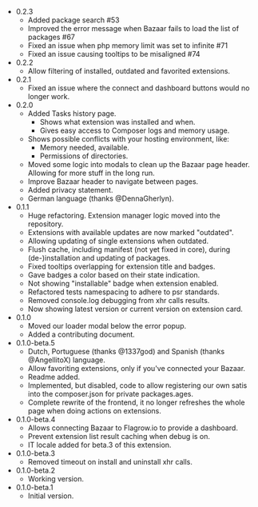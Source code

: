 - 0.2.3
  - Added package search #53
  - Improved the error message when Bazaar fails to load the list of packages #67
  - Fixed an issue when php memory limit was set to infinite #71
  - Fixed an issue causing tooltips to be misaligned #74
- 0.2.2
  - Allow filtering of installed, outdated and favorited extensions.
- 0.2.1
  - Fixed an issue where the connect and dashboard buttons would no longer work.
- 0.2.0
  - Added Tasks history page.
    - Shows what extension was installed and when.
    - Gives easy access to Composer logs and memory usage.
  - Shows possible conflicts with your hosting environment, like:
    - Memory needed, available.
    - Permissions of directories.
  - Moved some logic into modals to clean up the Bazaar page header. Allowing for more stuff in the long run.
  - Improve Bazaar header to navigate between pages.
  - Added privacy statement.
  - German language (thanks @DennaGherlyn).
- 0.1.1
  - Huge refactoring. Extension manager logic moved into the repository.
  - Extensions with available updates are now marked "outdated".
  - Allowing updating of single extensions when outdated.
  - Flush cache, including manifest (not yet fixed in core), during (de-)installation and updating of packages.
  - Fixed tooltips overlapping for extension title and badges.
  - Gave badges a color based on their state indication.
  - Not showing "installable" badge when extension enabled.
  - Refactored tests namespacing to adhere to psr standards.
  - Removed console.log debugging from xhr calls results.
  - Now showing latest version or current version on extension card.
- 0.1.0
  - Moved our loader modal below the error popup.
  - Added a contributing document.
- 0.1.0-beta.5
  - Dutch, Portuguese (thanks @1337god) and Spanish (thanks @AngellitoX) language.
  - Allow favoriting extensions, only if you've connected your Bazaar.
  - Readme added.
  - Implemented, but disabled, code to allow registering our own satis into the composer.json for private packages.ages.
  - Complete rewrite of the frontend, it no longer refreshes the whole page when doing actions on extensions.
- 0.1.0-beta.4
  - Allows connecting Bazaar to Flagrow.io to provide a dashboard.
  - Prevent extension list result caching when debug is on.
  - IT locale added for beta.3 of this extension.
- 0.1.0-beta.3
  - Removed timeout on install and uninstall xhr calls.
- 0.1.0-beta.2
  - Working version.
- 0.1.0-beta.1
  - Initial version.
